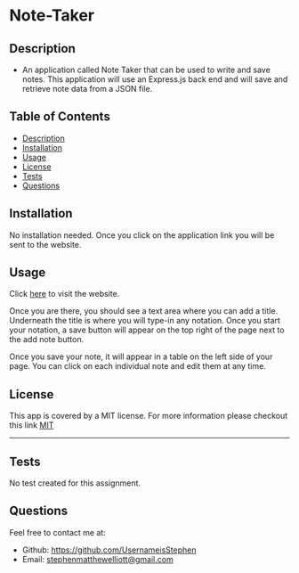 # Note-Taker


## Description

* An application called Note Taker that can be used to write and save notes. This application will use an Express.js back end and will save and retrieve note data from a JSON file.


## Table of Contents
* [Description](#description)
* [Installation](#installation)
* [Usage](#usage)
* [License](#license)
* [Tests](#tests)
* [Questions](#questions)

## Installation

No installation needed. Once you click on the application link you will be sent to the website.

## Usage

Click [here](https://selliott-note-taker.herokuapp.com/) to visit the website.

Once you are there, you should see a text area where you can add a title. Underneath the title is where you will type-in any notation. Once you start your notation, a save button will appear on the top right of the page next to the add note button.

Once you save your note, it will appear in a table on the left side of your page. You can click on each individual note and edit them at any time.

## License

This app is covered by a MIT license. For more information please checkout this link [MIT](https://opensource.org/licenses/MIT)

---


## Tests


No test created for this assignment.



## Questions
Feel free to contact me at:
- Github: https://github.com/UsernameisStephen
- Email: stephenmatthewelliott@gmail.com
